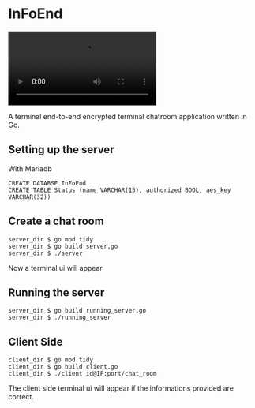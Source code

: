 # InFoEnd

![](demo.mp4)

A terminal end-to-end encrypted terminal chatroom application written in Go. 

## Setting up the server

With Mariadb

```
CREATE DATABSE InFoEnd
CREATE TABLE Status (name VARCHAR(15), authorized BOOL, aes_key VARCHAR(32))
```

## Create a chat room

```
server_dir $ go mod tidy
server_dir $ go build server.go
server_dir $ ./server
```

Now a terminal ui will appear

## Running the server

```
server_dir $ go build running_server.go
server_dir $ ./running_server
```

## Client Side

```
client_dir $ go mod tidy
client_dir $ go build client.go
client_dir $ ./client id@IP:port/chat_room
```

The client side terminal ui will appear if the informations provided are correct.


